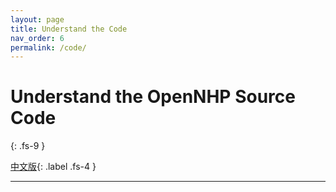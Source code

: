 ```yaml
---
layout: page
title: Understand the Code
nav_order: 6
permalink: /code/
---
```


# Understand the OpenNHP Source Code
{: .fs-9 }


[中文版](/zh-cn/code/){: .label .fs-4 }

---
